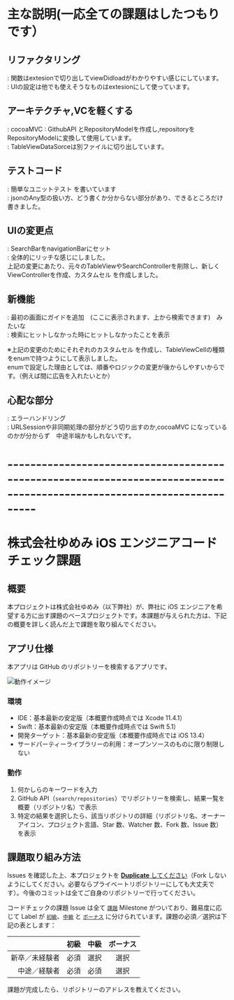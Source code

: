# 主な説明(一応全ての課題はしたつもりです）

## リファクタリング
: 関数はextesionで切り出してviewDidloadがわかりやすい感じにしています。  
: UIの設定は他でも使えそうなものはextesionにして使っています。  

## アーキテクチャ,VCを軽くする
: cocoaMVC
: GithubAPI とRepositoryModelを作成し,repositoryをRepositoryModelに変換して使用しています。  
: TableViewDataSorceは別ファイルに切り出しています。  

## テストコード
: 簡単なユニットテスト を書いています  
: jsonのAny型の扱い方、どう書くか分からない部分があり、できるところだけ書きました。  

## UIの変更点
: SearchBarをnavigationBarにセット  
: 全体的にリッチな感じにしました。  
上記の変更にあたり、元々のTableViewやSearchControllerを削除し、新しくViewControllerを作成、カスタムセル を作成しました。  

## 新機能
: 最初の画面にガイドを追加　(ここに表示されます、上から検索できます)　みたいな  
: 検索にヒットしなかった時にヒットしなかったことを表示  

※上記の変更のためにそれぞれのカスタムセル を作成し、TableViewCellの種類をenumで持つようにして表示しました。  
enumで設定した理由としては、順番やロジックの変更が後からしやすいからです。（例えば間に広告を入れたいとか）  

## 心配な部分
: エラーハンドリング  
: URLSessionや非同期処理の部分がどう切り出すのか,cocoaMVC になっているのかが分からず　中途半端かもしれないです。  
  
# -----------------------------------------------------------------------------------------------------------------------

# 株式会社ゆめみ iOS エンジニアコードチェック課題

## 概要

本プロジェクトは株式会社ゆめみ（以下弊社）が、弊社に iOS エンジニアを希望する方に出す課題のベースプロジェクトです。本課題が与えられた方は、下記の概要を詳しく読んだ上で課題を取り組んでください。

## アプリ仕様

本アプリは GitHub のリポジトリーを検索するアプリです。

![動作イメージ](README_Images/app.gif)

### 環境

- IDE：基本最新の安定版（本概要作成時点では Xcode 11.4.1）
- Swift：基本最新の安定版（本概要作成時点では Swift 5.1）
- 開発ターゲット：基本最新の安定版（本概要作成時点では iOS 13.4）
- サードパーティーライブラリーの利用：オープンソースのものに限り制限しない

### 動作

1. 何かしらのキーワードを入力
2. GitHub API（`search/repositories`）でリポジトリーを検索し、結果一覧を概要（リポジトリ名）で表示
3. 特定の結果を選択したら、該当リポジトリの詳細（リポジトリ名、オーナーアイコン、プロジェクト言語、Star 数、Watcher 数、Fork 数、Issue 数）を表示

## 課題取り組み方法

Issues を確認した上、本プロジェクトを [**Duplicate** してください](https://help.github.com/en/github/creating-cloning-and-archiving-repositories/duplicating-a-repository)（Fork しないようにしてください。必要ならプライベートリポジトリーにしても大丈夫です）。今後のコミットは全てご自身のリポジトリーで行ってください。

コードチェックの課題 Issue は全て [`課題`](https://github.com/yumemi/ios-engineer-codecheck/milestone/1) Milestone がついており、難易度に応じて Label が [`初級`](https://github.com/yumemi/ios-engineer-codecheck/issues?q=is%3Aopen+is%3Aissue+label%3A初級+milestone%3A課題)、[`中級`](https://github.com/yumemi/ios-engineer-codecheck/issues?q=is%3Aopen+is%3Aissue+label%3A中級+milestone%3A課題+) と [`ボーナス`](https://github.com/yumemi/ios-engineer-codecheck/issues?q=is%3Aopen+is%3Aissue+label%3Aボーナス+milestone%3A課題+) に分けられています。課題の必須／選択は下記の表とします：

|   | 初級 | 中級 | ボーナス
|--:|:--:|:--:|:--:|
| 新卒／未経験者 | 必須 | 選択 | 選択 |
| 中途／経験者 | 必須 | 必須 | 選択 |

課題が完成したら、リポジトリーのアドレスを教えてください。
